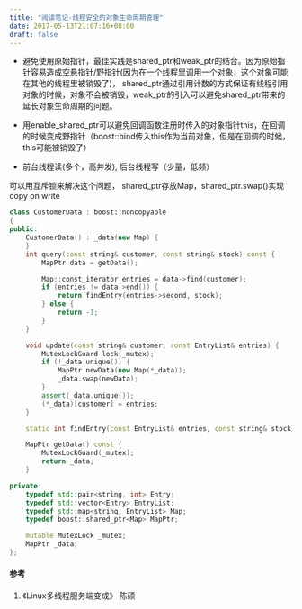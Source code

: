 ```yaml
---
title: "阅读笔记-线程安全的对象生命周期管理"
date: 2017-05-13T21:07:16+08:00
draft: false
---
```

- 避免使用原始指针，最佳实践是shared_ptr和weak_ptr的结合。因为原始指针容易造成空悬指针/野指针(因为在一个线程里调用一个对象，这个对象可能在其他的线程里被销毁了)， shared_ptr通过引用计数的方式保证有线程引用对象的时候，对象不会被销毁，weak_ptr的引入可以避免shared_ptr带来的延长对象生命周期的问题。

- 用enable_shared_ptr可以避免回调函数注册时传入的对象指针this，在回调的时候变成野指针（boost::bind传入this作为当前对象，但是在回调的时候，this可能被销毁了）

- 前台线程读(多个，高并发), 后台线程写（少量，低频）

可以用互斥锁来解决这个问题， shared_ptr存放Map，shared_ptr.swap()实现copy on write

```cpp
class CustomerData : boost::noncopyable
{
public:
    CustomerData() : _data(new Map) {
    }
    int query(const string& customer, const string& stock) const {
        MapPtr data = getData();

        Map::const_iterator entries = data->find(customer);
        if (entries != data->end()) {
            return findEntry(entries->second, stock);
        } else {
            return -1;
        }
    }

    void update(const string& customer, const EntryList& entries) {
        MutexLockGuard lock(_mutex);
        if (!_data.unique()) {
            MapPtr newData(new Map(*_data));
            _data.swap(newData);
        }
        assert(_data.unique());
        (*_data)[customer] = entries;
    }

    static int findEntry(const EntryList& entries, const string& stock);

    MapPtr getData() const {
        MutexLockGuard(_mutex);
        return _data;
    }

private:
    typedef std::pair<string, int> Entry;
    typedef std::vector<Entry> EntryList;
    typedef std::map<string, EntryList> Map;
    typedef boost::shared_ptr<Map> MapPtr;

    mutable MutexLock _mutex;
    MapPtr _data;
};
```

#### 参考
1. 《Linux多线程服务端变成》 陈硕
